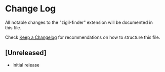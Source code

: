 # Change Log
All notable changes to the "zigil-finder" extension will be documented in this file.

Check [Keep a Changelog](http://keepachangelog.com/) for recommendations on how to structure this file.

## [Unreleased]
- Initial release
